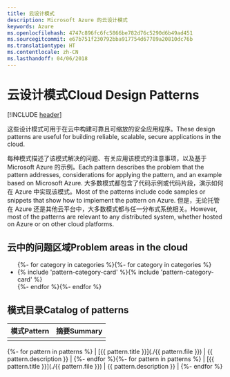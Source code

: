 ```yaml
---
title: 云设计模式
description: Microsoft Azure 的云设计模式
keywords: Azure
ms.openlocfilehash: 4747c896fc6fc5866be782d76c5290d6b49ad451
ms.sourcegitcommit: e67b751f230792bba917754d67789a20810dc76b
ms.translationtype: HT
ms.contentlocale: zh-CN
ms.lasthandoff: 04/06/2018
---
```

# <a name="cloud-design-patterns"></a><span data-ttu-id="fbf42-104">云设计模式</span><span class="sxs-lookup"><span data-stu-id="fbf42-104">Cloud Design Patterns</span></span>

[!INCLUDE [header](../../_includes/header.md)]

<span data-ttu-id="fbf42-105">这些设计模式可用于在云中构建可靠且可缩放的安全应用程序。</span><span class="sxs-lookup"><span data-stu-id="fbf42-105">These design patterns are useful for building reliable, scalable, secure applications in the cloud.</span></span>

<span data-ttu-id="fbf42-106">每种模式描述了该模式解决的问题、有关应用该模式的注意事项，以及基于 Microsoft Azure 的示例。</span><span class="sxs-lookup"><span data-stu-id="fbf42-106">Each pattern describes the problem that the pattern addresses, considerations for applying the pattern, and an example based on Microsoft Azure.</span></span> <span data-ttu-id="fbf42-107">大多数模式都包含了代码示例或代码片段，演示如何在 Azure 中实现该模式。</span><span class="sxs-lookup"><span data-stu-id="fbf42-107">Most of the patterns include code samples or snippets that show how to implement the pattern on Azure.</span></span> <span data-ttu-id="fbf42-108">但是，无论托管在 Azure 还是其他云平台中，大多数模式都与任一分布式系统相关。</span><span class="sxs-lookup"><span data-stu-id="fbf42-108">However, most of the patterns are relevant to any distributed system, whether hosted on Azure or on other cloud platforms.</span></span>

## <a name="problem-areas-in-the-cloud"></a><span data-ttu-id="fbf42-109">云中的问题区域</span><span class="sxs-lookup"><span data-stu-id="fbf42-109">Problem areas in the cloud</span></span>

<ul id="categories" class="panel">
<span data-ttu-id="fbf42-110">{%- for category in categories %}</span><span class="sxs-lookup"><span data-stu-id="fbf42-110">{%- for category in categories %}</span></span>
    <li>
    <span data-ttu-id="fbf42-111">{% include 'pattern-category-card' %}</span><span class="sxs-lookup"><span data-stu-id="fbf42-111">{% include 'pattern-category-card' %}</span></span>
    </li>
<span data-ttu-id="fbf42-112">{%- endfor %}</span><span class="sxs-lookup"><span data-stu-id="fbf42-112">{%- endfor %}</span></span>
</ul>

## <a name="catalog-of-patterns"></a><span data-ttu-id="fbf42-113">模式目录</span><span class="sxs-lookup"><span data-stu-id="fbf42-113">Catalog of patterns</span></span>

| <span data-ttu-id="fbf42-114">模式</span><span class="sxs-lookup"><span data-stu-id="fbf42-114">Pattern</span></span> | <span data-ttu-id="fbf42-115">摘要</span><span class="sxs-lookup"><span data-stu-id="fbf42-115">Summary</span></span> |
|---------|---------|
|         |         |

<span data-ttu-id="fbf42-116">{%- for pattern in patterns %} | [{{ pattern.title }}](./{{ pattern.file }}) | {{ pattern.description }} | {%- endfor %}</span><span class="sxs-lookup"><span data-stu-id="fbf42-116">{%- for pattern in patterns %} | [{{ pattern.title }}](./{{ pattern.file }}) | {{ pattern.description }} | {%- endfor %}</span></span>
